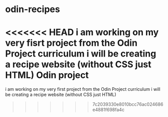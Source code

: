 # odin-recipes
<<<<<<< HEAD
 i am working on my very fisrt project from the Odin Project curriculum
 i will be creating a recipe website (without CSS just HTML)
 Odin project
=======
 i am working on my very first project from the Odin Project curriculum
 i will be creating a recipe website (without CSS just HTML)
>>>>>>> 7c2039330e8010bcc76ac024686e4881f698fa4c
